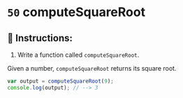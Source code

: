 # `50` computeSquareRoot

## 📝 Instructions:

1. Write a function called `computeSquareRoot`.

Given a number, `computeSquareRoot` returns its square root.

```Javascript
var output = computeSquareRoot(9);
console.log(output); // --> 3
```